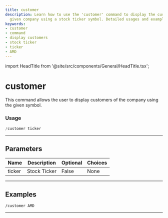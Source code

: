 ```yaml
---
title: customer
description: Learn how to use the 'customer' command to display the customers of a
  given company using a stock ticker symbol. Detailed usages and examples provided.
keywords:
- customer
- command
- display customers
- stock ticker
- ticker
- AMD
---
```


import HeadTitle from '@site/src/components/General/HeadTitle.tsx';

<HeadTitle title="customer - Duediligence - Telegram - Reference | OpenBB Bot Docs" />

# customer

This command allows the user to display customers of the company using the given symbol.

### Usage

```python wordwrap
/customer ticker
```

---

## Parameters

| Name | Description | Optional | Choices |
| ---- | ----------- | -------- | ------- |
| ticker | Stock Ticker | False | None |


---

## Examples


```
/customer AMD
```

---
